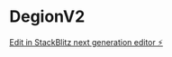# DegionV2

[Edit in StackBlitz next generation editor ⚡️](https://stackblitz.com/~/github.com/Sadpepedev/DegionV2)